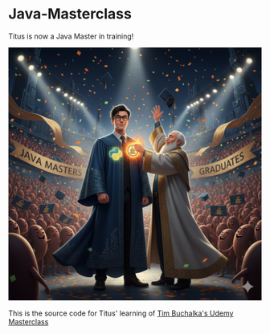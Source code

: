 # Java-Masterclass

Titus is now a Java Master in training!

<p align="center">
    <img src="./images/JavaMasterclass.png">
</p>

This is the source code for Titus' learning of [Tim Buchalka's Udemy Masterclass](https://www.udemy.com/course/java-the-complete-java-developer-course/)